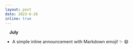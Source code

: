 ```yaml
---
layout: post
date: 2023-6-26
inline: true
---
```


&emsp;**July**
- A simple inline announcement with Markdown emoji! :sparkles: :smile: